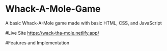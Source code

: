 # Whack-A-Mole-Game
A basic Whack-A-Mole game made with basic HTML, CSS, and JavaScript

#Live Site
https://wack-tha-mole.netlify.app/

#Features and Implementation
